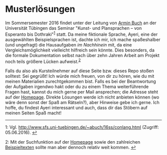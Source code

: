 Musterlösungen
==============

Im Sommersemester 2016 findet unter der Leitung von [Armin Buch](http://www.sfs.uni-tuebingen.de/~abuch/) an der Universität Tübingen das Seminar "Kunst- und Plansprachen – von Esperanto bis Dothraki"<sup>[1](#fn1)</sup> statt. Da meine fiktionale Sprache, Ayeri, eine der ausgewählten Beispielsprachen ist, dachte ich mir, ich mache spaßeshalber (und ungefragt) die Hausaufgaben *im Nachhinein* mit, da eine Vergleichsmöglichkeit vielleicht hilfreich sein könnte. Dies besonders, da die formale Dokumentation selbst nach über zehn Jahren Arbeit am Projekt noch teils größere Lücken aufweist.<sup>[2](#fn2)</sup>

Falls du also als Kursteilnehmer auf diese Seite bzw. dieses Repo stoßen solltest: Sei gegrüßt! Ich würde mich freuen, von dir zu hören, wie du mit meinen Materialien zurechtgekommen bist. Falls es bei der Beantwortung der Aufgaben irgendwo hakt oder du zu einem Thema weiterführende Fragen hast, kannst du mich gerne per Mail ansprechen; die Adresse steht auf der [Homepage](http://benung.nfshost.com/contact). Direkte Lösungen werde ich nicht anbieten können (wo wäre denn sonst der Spaß am Rätseln?), aber Hinweise gebe ich gerne. Ich hoffe, du findest Ayeri interessant und auch, dass dir das Stöbern auf meinen Seiten Spaß macht!

***

<a name="fn1">1</a>: Vgl. <http://www.sfs.uni-tuebingen.de/~abuch/16ss/conlang.html> (Zugriff: 05.06.2016). [↩](#fn1)

<a name="fn2">2</a>: Mit der Suchfunktion auf der [Homepage](http://benung.nfshost.com) sowie den zahlreichen [Beispieltexten](http://benung.nfshost.com/examples) sollte man aber dennoch relativ weit kommen. [↩](#fn2)
